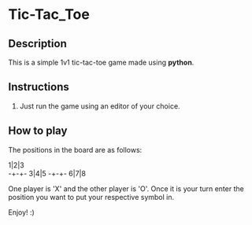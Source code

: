 # **Tic-Tac_Toe**


## **Description**

This is a simple 1v1 tic-tac-toe game made using **python**.

## **Instructions**

1. Just run the game using an editor of your choice.

## **How to play**

The positions in the board are as follows:

 1|2|3        
 -+-+-
 3|4|5 
 -+-+-
 6|7|8
 
 One player is 'X' and the other player is 'O'. Once it is your turn enter the position you want to put your respective symbol in.
 
 Enjoy! :)
